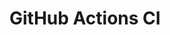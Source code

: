 # GitHub Actions CI





















































































































































































































































































































































































































































































































































































































































































































































































































































































































































































































































































































































































































































































































































































































































































































































































































































































































































































































































































































































































































































































































































